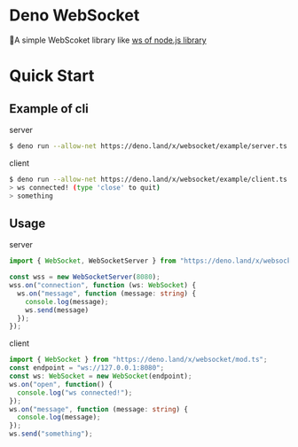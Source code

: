 # Deno WebSocket
🦕A simple WebScoket library like [ws of node.js library](https://github.com/websockets/ws)

# Quick Start

## Example of cli

server

```bash
$ deno run --allow-net https://deno.land/x/websocket/example/server.ts 
```

client

```bash
$ deno run --allow-net https://deno.land/x/websocket/example/client.ts 
> ws connected! (type 'close' to quit)
> something
```

## Usage

server

```typescript
import { WebSocket, WebSocketServer } from "https://deno.land/x/websocket/mod.ts";

const wss = new WebSocketServer(8080);
wss.on("connection", function (ws: WebSocket) {
  ws.on("message", function (message: string) {
    console.log(message);
    ws.send(message)
  });
});

```

client

```typescript
import { WebSocket } from "https://deno.land/x/websocket/mod.ts";
const endpoint = "ws://127.0.0.1:8080";
const ws: WebSocket = new WebSocket(endpoint);
ws.on("open", function() {
  console.log("ws connected!");
});
ws.on("message", function (message: string) {
  console.log(message);
});
ws.send("something");
```
